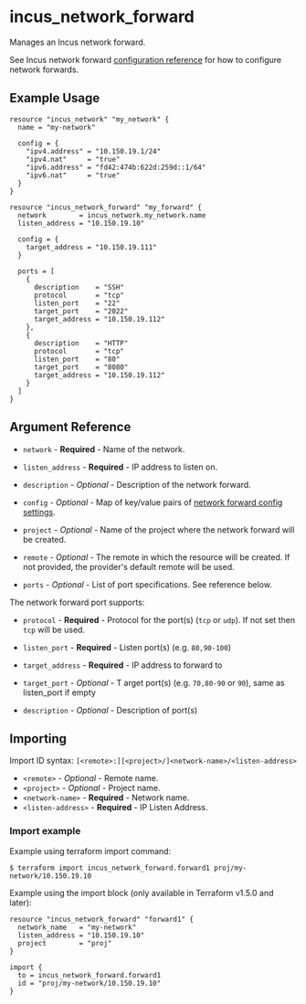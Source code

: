 # incus_network_forward

Manages an Incus network forward.

See Incus network forward [configuration reference](https://linuxcontainers.org/incus/docs/main/howto/network_forwards/) for how to configure network forwards.

## Example Usage

```hcl
resource "incus_network" "my_network" {
  name = "my-network"

  config = {
    "ipv4.address" = "10.150.19.1/24"
    "ipv4.nat"     = "true"
    "ipv6.address" = "fd42:474b:622d:259d::1/64"
    "ipv6.nat"     = "true"
  }
}

resource "incus_network_forward" "my_forward" {
  network        = incus_network.my_network.name
  listen_address = "10.150.19.10"

  config = {
    target_address = "10.150.19.111"
  }

  ports = [
    {
      description    = "SSH"
      protocol       = "tcp"
      listen_port    = "22"
      target_port    = "2022"
      target_address = "10.150.19.112"
    },
    {
      description    = "HTTP"
      protocol       = "tcp"
      listen_port    = "80"
      target_port    = "8080"
      target_address = "10.150.19.112"
    }
  ]
}
```

## Argument Reference

* `network` - **Required** - Name of the network.

* `listen_address` - **Required** - IP address to listen on.

* `description` - *Optional* - Description of the network forward.

* `config` - *Optional* - Map of key/value pairs of
  [network forward config settings](hhttps://linuxcontainers.org/incus/docs/main/howto/network_forwards/).

* `project` - *Optional* - Name of the project where the network forward will be created.

* `remote` - *Optional* - The remote in which the resource will be created. If
  not provided, the provider's default remote will be used.

* `ports` - *Optional* - List of port specifications. See reference below.

The network forward port supports:

* `protocol` - **Required** - Protocol for the port(s) (`tcp` or `udp`). If not set then `tcp` will be used.

* `listen_port` - **Required** - Listen port(s) (e.g. `80,90-100`)

* `target_address` - **Required** - IP address to forward to

* `target_port` - *Optional* - T arget port(s) (e.g. `70,80-90` or `90`), same as listen_port if empty

* `description` - *Optional* - Description of port(s)

## Importing

Import ID syntax: `[<remote>:][<project>/]<network-name>/<listen-address>`

* `<remote>` - *Optional* - Remote name.
* `<project>` - *Optional* - Project name.
* `<network-name>` - **Required** - Network name.
* `<listen-address>` - **Required** - IP Listen Address.

### Import example

Example using terraform import command:

```shell
$ terraform import incus_network_forward.forward1 proj/my-network/10.150.19.10
```

Example using the import block (only available in Terraform v1.5.0 and later):

```hcl
resource "incus_network_forward" "forward1" {
  network_name   = "my-network"
  listen_address = "10.150.19.10"
  project        = "proj"
}

import {
  to = incus_network_forward.forward1
  id = "proj/my-network/10.150.19.10"
}
```
